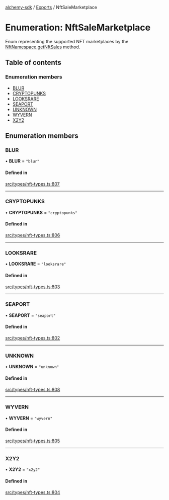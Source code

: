 [alchemy-sdk](../README.md) / [Exports](../modules.md) / NftSaleMarketplace

# Enumeration: NftSaleMarketplace

Enum representing the supported NFT marketplaces by the
[NftNamespace.getNftSales](../classes/NftNamespace.md#getnftsales) method.

## Table of contents

### Enumeration members

- [BLUR](NftSaleMarketplace.md#blur)
- [CRYPTOPUNKS](NftSaleMarketplace.md#cryptopunks)
- [LOOKSRARE](NftSaleMarketplace.md#looksrare)
- [SEAPORT](NftSaleMarketplace.md#seaport)
- [UNKNOWN](NftSaleMarketplace.md#unknown)
- [WYVERN](NftSaleMarketplace.md#wyvern)
- [X2Y2](NftSaleMarketplace.md#x2y2)

## Enumeration members

### BLUR

• **BLUR** = `"blur"`

#### Defined in

[src/types/nft-types.ts:807](https://github.com/alchemyplatform/alchemy-sdk-js/blob/277f926/src/types/nft-types.ts#L807)

___

### CRYPTOPUNKS

• **CRYPTOPUNKS** = `"cryptopunks"`

#### Defined in

[src/types/nft-types.ts:806](https://github.com/alchemyplatform/alchemy-sdk-js/blob/277f926/src/types/nft-types.ts#L806)

___

### LOOKSRARE

• **LOOKSRARE** = `"looksrare"`

#### Defined in

[src/types/nft-types.ts:803](https://github.com/alchemyplatform/alchemy-sdk-js/blob/277f926/src/types/nft-types.ts#L803)

___

### SEAPORT

• **SEAPORT** = `"seaport"`

#### Defined in

[src/types/nft-types.ts:802](https://github.com/alchemyplatform/alchemy-sdk-js/blob/277f926/src/types/nft-types.ts#L802)

___

### UNKNOWN

• **UNKNOWN** = `"unknown"`

#### Defined in

[src/types/nft-types.ts:808](https://github.com/alchemyplatform/alchemy-sdk-js/blob/277f926/src/types/nft-types.ts#L808)

___

### WYVERN

• **WYVERN** = `"wyvern"`

#### Defined in

[src/types/nft-types.ts:805](https://github.com/alchemyplatform/alchemy-sdk-js/blob/277f926/src/types/nft-types.ts#L805)

___

### X2Y2

• **X2Y2** = `"x2y2"`

#### Defined in

[src/types/nft-types.ts:804](https://github.com/alchemyplatform/alchemy-sdk-js/blob/277f926/src/types/nft-types.ts#L804)
